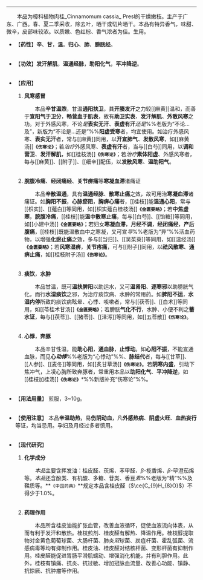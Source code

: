 ---

&emsp;&emsp;本品为樟科植物肉桂_Cinnamomum cassia_ Presl的干燥嫩枝。主产于广东、广西。春、夏二季采收，除去叶，晒干或切片晒干。本品有特异香气，味甜、微辛，皮部味较浓。以质嫩、色红棕、香气浓者为佳。生用。

- 【**药性**】**辛**、**甘**，**温**。**归心**、**肺**、**膀胱经**。<br></br>

- 【**功效**】**发汗解肌**，**温通经脉**，**助阳化气**，**平冲降逆**。<br></br>

- 【**应用**】
	1. **风寒感冒**
		
		&emsp;&emsp;本品**辛甘温煦**，甘温**通阳扶卫**，~~其~~**开腠发汗**之力较[[麻黄]]温和，而善于**宣阳气于卫分**，**畅营血于肌表**，故有**助卫实表**<dfn>、</dfn>**发汗解肌**<dfn>、</dfn>**外散风寒**之功。对于外感风寒，不论<dfn>是</dfn>**表实无汗**、**表虚有汗**<dfn>还是</dfn>%%老版为“不论...及”，新版为“不论是...还是”%%**阳虚受寒**者，均宜使用。如治疗外感风寒、**表实无汗**者，常与[[麻黄]]同用，以**开宣肺气**<dfn>、</dfn>**发散风寒**，如[[麻黄汤]]**`《伤寒论》`**；若<dfn>治疗</dfn>外感风寒、**表虚有汗**者，当与[[白芍]]同用，以**调和营卫**<dfn>、</dfn>**发汗解肌**，如[[桂枝汤]]**`《伤寒论》`**；若<dfn>治疗</dfn>**素体阳虚**、外感风寒者，每与[[麻黄]]、[[附子]]、[[细辛]]配伍，以**发散风寒**<dfn>、</dfn>**温助阳气**。<br></br>
	
	2. **脘腹冷痛**、**经闭痛经**、**关节痹痛**等**寒凝血滞**诸痛证
		
		&emsp;&emsp;本品**辛散温通**，具有**温通经脉**、**散寒止痛**之效，故可用治**寒凝血滞**诸痛证。如**胸阳不振**，**心脉瘀阻**，**胸痹心痛**~~者~~，[[桂枝]]能**温通心阳**，常与[[枳实]]、[[薤白]]等同用，如[[枳实薤白桂枝汤]]**`《金匮要略》`**；若**中焦虚寒**，**脘腹冷痛**，[[桂枝]]能**温中散寒止痛**，每与[[白芍]]、[[饴糖]]等同用，如[[小建中汤]]**`《金匮要略》`**；若妇女**寒凝血滞**，**月经不调**，**经闭痛经**，**产后腹痛**，[[桂枝]]既能温散血中之寒凝，又可宣<dfn>导</dfn>%%老版为“异”%%活血药物，以增强**化瘀止痛**之效，多与[[当归]]、[[吴茱萸]]等同用，如[[温经汤]]**`《金匮要略》`**；若**风寒湿痹**，**关节疼痛**，可与[[附子]]同用，以**祛风散寒**、**通痹止痛**，如[[桂枝附子汤]]**`《伤寒论》`**。<br></br>
	
	3. **痰饮**，**水肿**
		
		&emsp;&emsp;本品甘温，既可**温扶脾阳**以助运水，又可**温肾阳**、**逐寒邪**以助膀胱气化，而行**水湿痰饮**之邪，为治疗痰饮病、水肿的常用药。如**脾阳不运**，**水湿内停**所致的痰饮病眩晕、心悸、咳嗽者，常与[[茯苓]]、[[白术]]等同用，如[[苓桂术甘汤]]**`《金匮要略》`**；若膀胱**气化不行**，水肿、小便不利之**蓄水证**，每与[[茯苓]]、[[猪苓]]、[[泽泻]]等同用，如[[五苓散]]**`《伤寒论》`**。<br></br>
	
	4. **心悸**，**奔豚**
		
		&emsp;&emsp;本品辛甘性温，能**助心阳**，**通血脉**，**止悸动**。如**心阳不振**，不能宣通血脉，而见**心<dfn>动悸</dfn>**%%老版为“心悸动”%%、**脉结代**者，每与[[甘草]]、[[人参]]、[[麦冬]]等同用，如[[炙甘草汤]]**`《伤寒论》`**。若**阴寒内盛**，引动下焦冲气，上凌心胸所致奔豚者，常重用本品以**助阳化气**、**平冲降逆**，如[[桂枝加桂汤]]**`《伤寒论》`**<dfn>\*</dfn>%%新版补充“伤寒论”%%。<br></br>


- 【**用法用量**】
	煎服，3~10g。<br></br>


- 【**使用注意**】
	本品**辛温助热**，易**伤阴动血**，凡**外感热病**、**阴虚火旺**、**血热妄行**等证，均当忌用。孕妇及月经过多者慎用。<br></br>

- 【**现代研究**】
	1. **化学成分**
		
		&emsp;&emsp;<dfn>本品</dfn>主要含挥发油：桂皮醛<dfn>、</dfn>莰烯<dfn>、</dfn>苯甲醛<dfn>、</dfn>$β$-榄香烯<dfn>、</dfn>$β$-荜澄茄烯等。<dfn>本品</dfn>还含酚类、有机酸、多糖、苷类、香豆<dfn>素</dfn>%%老版为“精”%%及鞣质等。**`《中国药典》`**规定本品含桂皮醛（$\ce{C_{9}H_{8}O}$）不得少于1.0%。<br></br>
	
	2. **药理作用**
		
		&emsp;&emsp;本品所含桂皮油能扩张血管，改善血液循环，促使血液流向体表，从而有利于发汗和散热。桂枝煎剂、桂皮醛有解热、降温作用。桂枝醇提取物对金黄色葡萄球菌、大肠杆菌、肺炎<dfn>双</dfn>球菌、炭疽杆菌、霍乱弧菌、流感病毒等均有抑制作用。桂皮油、桂皮醛对结核杆菌、变形杆菌有抑制作用。桂皮醛能促进胃肠平滑肌蠕动、增强消化机能，并有利胆作用。此外，桂枝有镇痛、抗炎、抗过敏、增加冠脉血流量、改善心功能、镇静、抗惊厥、抗肿瘤等作用。
